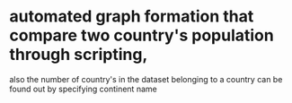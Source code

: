 # automated graph formation that compare two country's population through scripting,
also the number of country's in the dataset belonging to a country can be found out by specifying continent name

